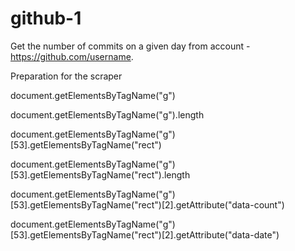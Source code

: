 # github-1

Get the number of commits on a given day from account - https://github.com/username.

Preparation for the scraper

document.getElementsByTagName("g")

document.getElementsByTagName("g").length

document.getElementsByTagName("g")[53].getElementsByTagName("rect")

document.getElementsByTagName("g")[53].getElementsByTagName("rect").length

document.getElementsByTagName("g")[53].getElementsByTagName("rect")[2].getAttribute("data-count")

document.getElementsByTagName("g")[53].getElementsByTagName("rect")[2].getAttribute("data-date")

